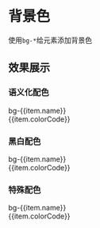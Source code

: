 # 背景色

使用`bg-*`给元素添加背景色

## 效果展示

### 语义化配色

<Example background="light-circle">
	<div class="-grid -grid-cols-7 -gap-4">
		<div v-for="item in bgJson.slice(0, 7)">
      <div :class="`bg-${item.name}`" class="-h-8"></div>
      <div class="text-center">
        <div>bg-{{item.name}}</div>
        <div>{{item.colorCode}}</div>
      </div>
    </div>
	</div>
</Example>

### 黑白配色

<Example background="blue-circle">
	<div class="-grid -grid-cols-7 -gap-4">
		<div v-for="item in bgJson.slice(7, 14)">
      <div :class="`bg-${item.name}`" class="-h-8"></div>
      <div class="text-center -text-slate-100">
        <div>bg-{{item.name}}</div>
        <div>{{item.colorCode}}</div>
      </div>
    </div>
	</div>
</Example>

### 特殊配色

<Example background="blue-circle">
	<div class="-grid -grid-cols-7 -gap-4">
		<div v-for="(item, i) in bgJson.slice(14)">
      <div :class="`bg-${item.name}`" class="-h-8" v-if="i < 2"></div>
      <div :class="`bg-${item.name}`" class="-h-8 -border-white -border" v-else></div>
      <div class="text-center -text-slate-100">
        <div>bg-{{item.name}}</div>
        <div>{{item.colorCode}}</div>
      </div>
    </div>
	</div>
</Example>

<script setup>
  const bgJson =  [
    {name:'primary',colorCode:'#2B80FF'},
    {name:'secondary',colorCode:'#37B2FE'},
    {name:'success',colorCode:'#17CE97'},
    {name:'warning',colorCode:'#FFA34D'},
    {name:'danger',colorCode:'#FF5858'},
    {name:'important',colorCode:'#FF4F9E'},
    {name:'special',colorCode:'#9D5EFF'},
    {name:'white',colorCode:'#FFFFFF'},
    {name:'lighter',colorCode:'#F5F5F5'},
    {name:'light',colorCode:'#E3E4E9'},
    {name:'gray',colorCode:'#9EA3B0'},
    {name:'darken',colorCode:'#5E626D'},
    {name:'darker',colorCode:'#1B1F28'},
    {name:'black',colorCode:'#000000'},
    {name:'surface',colorCode:'#F5F5F5'},
    {name:'inverse',colorCode:'#3C4353'},
    {name:'transparent',colorCode:''},
    {name:'inherit',colorCode:''},
  ];
</script>
